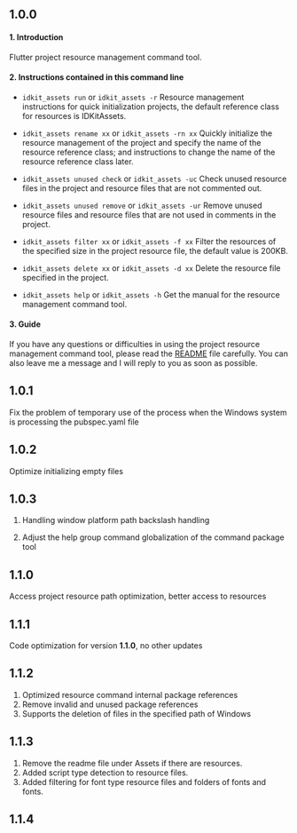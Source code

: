 ## 1.0.0

#### 1. Introduction

Flutter project resource management command tool.

#### 2. Instructions contained in this command line

- `idkit_assets run` or `idkit_assets -r`
  Resource management instructions for quick initialization projects, the default reference class for resources is IDKitAssets.

- `idkit_assets rename xx` or `idkit_assets -rn xx`
  Quickly initialize the resource management of the project and specify the name of the resource reference class; and instructions to change the name of the resource reference class later.

- `idkit_assets unused check` or `idkit_assets -uc`
  Check unused resource files in the project and resource files that are not commented out.

- `idkit_assets unused remove` or `idkit_assets -ur`
  Remove unused resource files and resource files that are not used in comments in the project.

- `idkit_assets filter xx` or `idkit_assets -f xx`
  Filter the resources of the specified size in the project resource file, the default value is 200KB.

- `idkit_assets delete xx` or `idkit_assets -d xx`
  Delete the resource file specified in the project.

- `idkit_assets help` or `idkit_assets -h`
  Get the manual for the resource management command tool.

#### 3. Guide

If you have any questions or difficulties in using the project resource management command tool, please read the [README](https://github.com/zhoushuangjian001/idkit_assets/blob/master/README.md) file carefully. You can also leave me a message and I will reply to you as soon as possible.

## 1.0.1

Fix the problem of temporary use of the process when the Windows system is processing the pubspec.yaml file

## 1.0.2

Optimize initializing empty files

## 1.0.3

1. Handling window platform path backslash handling

2. Adjust the help group command globalization of the command package tool

## 1.1.0

Access project resource path optimization, better access to resources

## 1.1.1

Code optimization for version **1.1.0**, no other updates

## 1.1.2

1. Optimized resource command internal package references
2. Remove invalid and unused package references
3. Supports the deletion of files in the specified path of Windows

## 1.1.3

1. Remove the readme file under Assets if there are resources.
2. Added script type detection to resource files.
3. Added filtering for font type resource files and folders of fonts and fonts.

## 1.1.4

